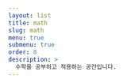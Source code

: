 ```yaml
---
layout: list
title: math
slug: math
menu: true
submenu: true
order: 8
description: >
  수학을 공부하고 적용하는 공간입니다.
---
```

